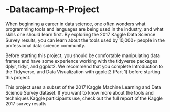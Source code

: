 # -Datacamp-R-Project
When beginning a career in data science, one often wonders what programming tools and languages are being used in the industry, and what skills one should learn first. By exploring the 2017 Kaggle Data Science Survey results, you can learn about the tools used by 10,000+ people in the professional data science community.

Before starting this project, you should be comfortable manipulating data frames and have some experience working with the tidyverse packages dplyr, tidyr, and ggplot2. We recommend that you complete Introduction to the Tidyverse, and Data Visualization with ggplot2 (Part 1) before starting this project.

This project uses a subset of the 2017 Kaggle Machine Learning and Data Science Survey dataset. If you want to know more about the tools and techniques Kaggle participants use, check out the full report of the Kaggle 2017 survey results
